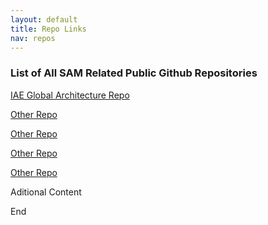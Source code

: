 ```yaml
---
layout: default
title: Repo Links
nav: repos
---
```

### List of All SAM Related Public Github Repositories

[IAE Global Architecture Repo](https://github.com/SiloSmashers/iae-global)


[Other Repo](https://github.com/SiloSmashers/Other)


[Other Repo](https://github.com/SiloSmashers/Other)


[Other Repo](https://github.com/SiloSmashers/Other)


[Other Repo](https://github.com/SiloSmashers/Other)




Aditional Content

End

